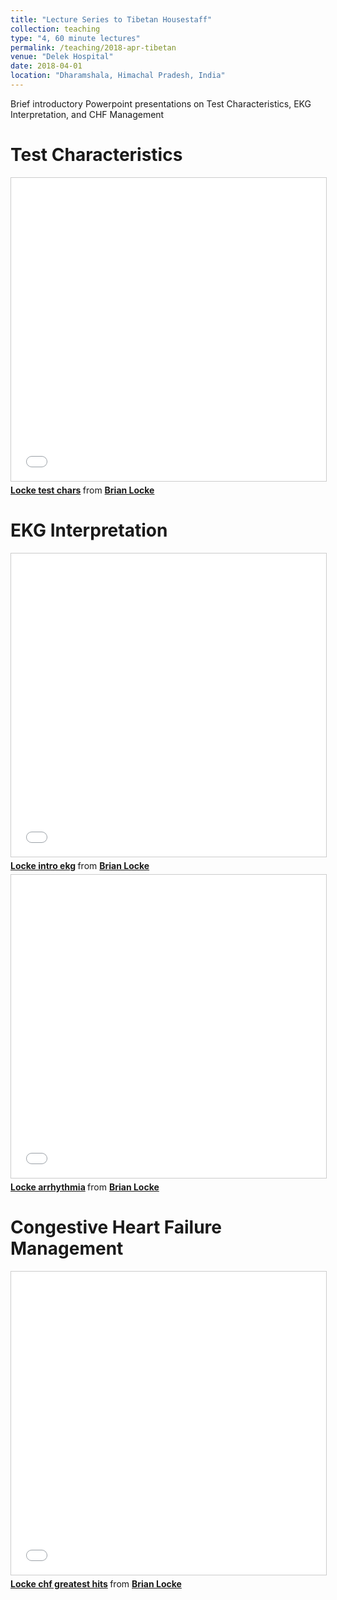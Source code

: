```yaml
---
title: "Lecture Series to Tibetan Housestaff"
collection: teaching
type: "4, 60 minute lectures"
permalink: /teaching/2018-apr-tibetan
venue: "Delek Hospital"
date: 2018-04-01
location: "Dharamshala, Himachal Pradesh, India"
---
```


Brief introductory Powerpoint presentations on Test Characteristics, EKG Interpretation, and CHF Management

Test Characteristics
======
<iframe src="//www.slideshare.net/slideshow/embed_code/key/gsNFeT5LPHMedS" width="595" height="485" frameborder="0" marginwidth="0" marginheight="0" scrolling="no" style="border:1px solid #CCC; border-width:1px; margin-bottom:5px; max-width: 100%;" allowfullscreen> </iframe> <div style="margin-bottom:5px"> <strong> <a href="//www.slideshare.net/secret/gsNFeT5LPHMedS" title="Locke test chars" target="_blank">Locke test chars</a> </strong> from <strong><a href="https://www.slideshare.net/BrianLocke9" target="_blank">Brian Locke </a></strong> </div>

EKG Interpretation
======
<iframe src="//www.slideshare.net/slideshow/embed_code/key/PoLqe3jVdMuju" width="595" height="485" frameborder="0" marginwidth="0" marginheight="0" scrolling="no" style="border:1px solid #CCC; border-width:1px; margin-bottom:5px; max-width: 100%;" allowfullscreen> </iframe> <div style="margin-bottom:5px"> <strong> <a href="//www.slideshare.net/secret/PoLqe3jVdMuju" title="Locke intro ekg" target="_blank">Locke intro ekg</a> </strong> from <strong><a href="https://www.slideshare.net/BrianLocke9" target="_blank">Brian Locke </a></strong> </div>

<iframe src="//www.slideshare.net/slideshow/embed_code/key/EjOE4Nz2RJXvH9" width="595" height="485" frameborder="0" marginwidth="0" marginheight="0" scrolling="no" style="border:1px solid #CCC; border-width:1px; margin-bottom:5px; max-width: 100%;" allowfullscreen> </iframe> <div style="margin-bottom:5px"> <strong> <a href="//www.slideshare.net/secret/EjOE4Nz2RJXvH9" title="Locke arrhythmia" target="_blank">Locke arrhythmia</a> </strong> from <strong><a href="https://www.slideshare.net/BrianLocke9" target="_blank">Brian Locke </a></strong> </div>

Congestive Heart Failure Management
======
<iframe src="//www.slideshare.net/slideshow/embed_code/key/G6HL8t9V2dif1Q" width="595" height="485" frameborder="0" marginwidth="0" marginheight="0" scrolling="no" style="border:1px solid #CCC; border-width:1px; margin-bottom:5px; max-width: 100%;" allowfullscreen> </iframe> <div style="margin-bottom:5px"> <strong> <a href="//www.slideshare.net/secret/G6HL8t9V2dif1Q" title="Locke chf greatest hits" target="_blank">Locke chf greatest hits</a> </strong> from <strong><a href="https://www.slideshare.net/BrianLocke9" target="_blank">Brian Locke </a></strong> </div>
